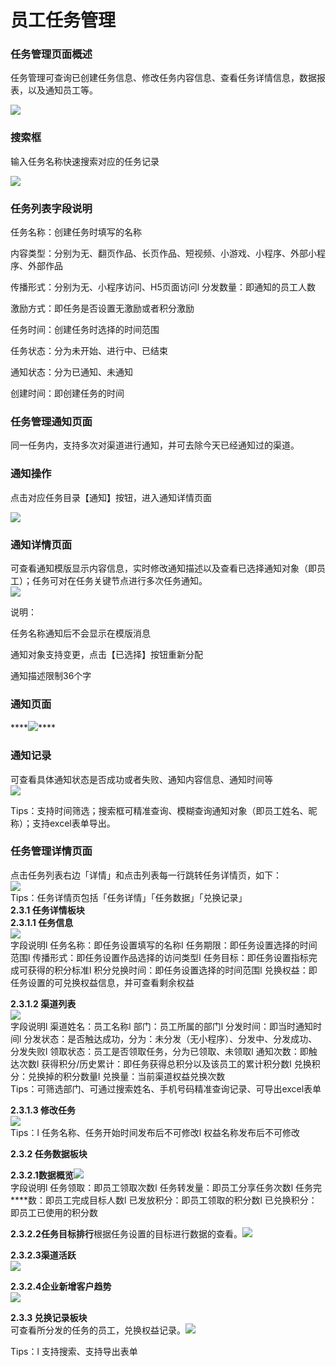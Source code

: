 # 员工任务管理

###  **任务管理页面概述**

任务管理可查询已创建任务信息、修改任务内容信息、查看任务详情信息，数据报表，以及通知员工等。  
  
![](http://bbscdn.rabbitpre.com/data/attachment/forum/201907/22/230837q9ii7d24xjatp9pp.png)

### **搜索框**

输入任务名称快速搜索对应的任务记录

  
![](http://bbscdn.rabbitpre.com/data/attachment/forum/201907/22/230849u9xgegghtbnh7yhg.png)  


###  **任务列表字段说明**

任务名称：创建任务时填写的名称

内容类型：分别为无、翻页作品、长页作品、短视频、小游戏、小程序、外部小程序、外部作品

传播形式：分别为无、小程序访问、H5页面访问l   分发数量：即通知的员工人数

激励方式：即任务是否设置无激励或者积分激励

任务时间：创建任务时选择的时间范围

任务状态：分为未开始、进行中、已结束

通知状态：分为已通知、未通知

创建时间：即创建任务的时间  


### **任务管理通知页面**

同一任务内，支持多次对渠道进行通知，并可去除今天已经通知过的渠道。

### **通知操作**

点击对应任务目录【通知】按钮，进入通知详情页面

  
![](http://bbscdn.rabbitpre.com/data/attachment/forum/201907/22/230900pu290w7l97l999nr.png)

### **通知详情页面**

可查看通知模版显示内容信息，实时修改通知描述以及查看已选择通知对象（即员工）；任务可对在任务关键节点进行多次任务通知。  
![](http://bbscdn.rabbitpre.com/data/attachment/forum/201907/22/230911xckaakt3karb2nc4.png)  
  
说明：

任务名称通知后不会显示在模版消息

通知对象支持变更，点击【已选择】按钮重新分配

通知描述限制36个字  


### **通知页面**

\*\*\*\*![](http://bbscdn.rabbitpre.com/data/attachment/forum/201907/22/230922kloh7i779h8kwuld.png)\*\*\*\*

###  **通知记录**

可查看具体通知状态是否成功或者失败、通知内容信息、通知时间等  
![](http://bbscdn.rabbitpre.com/data/attachment/forum/201907/22/231343ptureau4ztuzt1ct.png)  
  
Tips：支持时间筛选；搜索框可精准查询、模糊查询通知对象（即员工姓名、昵称）；支持excel表单导出。  


### **任务管理详情页面**

点击任务列表右边「详情」和点击列表每一行跳转任务详情页，如下：  
![](http://bbscdn.rabbitpre.com/data/attachment/forum/201907/23/011621leljw0luhv0lbmzt.png)  
Tips：任务详情页包括「任务详情」「任务数据」「兑换记录」  
**2.3.1 任务详情板块**  
**2.3.1.1   任务信息**  
![](http://bbscdn.rabbitpre.com/data/attachment/forum/201907/23/011634y1l751iz51znj666.png)  
字段说明l   任务名称：即任务设置填写的名称l   任务期限：即任务设置选择的时间范围l   传播形式：即任务设置作品选择的访问类型l   任务目标：即任务设置指标完成可获得的积分标准l   积分兑换时间：即任务设置选择的时间范围l   兑换权益：即任务设置的可兑换权益信息，并可查看剩余权益  
  
  
  
**2.3.1.2  渠道列表**  
![](http://bbscdn.rabbitpre.com/data/attachment/forum/201907/23/011651q3f8wf8stnw8ajw1.png)  
字段说明l   渠道姓名：员工名称l   部门：员工所属的部门l   分发时间：即当时通知时间l   分发状态：是否触达成功，分为：未分发（无小程序）、分发中、分发成功、分发失败l   领取状态：员工是否领取任务，分为已领取、未领取l   通知次数：即触达次数l   获得积分/历史累计：即任务获得总积分以及该员工的累计积分数l   兑换积分：兑换掉的积分数量l   兑换量：当前渠道权益兑换次数  
Tips：可筛选部门、可通过搜索姓名、手机号码精准查询记录、可导出excel表单  
  
  
**2.3.1.3  修改任务**  
![](http://bbscdn.rabbitpre.com/data/attachment/forum/201907/23/011706qumhwmyq6zbjuqpq.png)  
Tips：l   任务名称、任务开始时间发布后不可修改l   权益名称发布后不可修改  
  
  
**2.3.2 任务数据板块**  
  
**2.3.2.1数据概览**![](http://bbscdn.rabbitpre.com/data/attachment/forum/201907/23/012503mf9myz576t8460im.png)  
字段说明l   任务领取：即员工领取次数l   任务转发量：即员工分享任务次数l   任务完\*\*\*\*数：即员工完成目标人数l   已发放积分：即员工领取的积分数l   已兑换积分：即员工已使用的积分数  
  
  
**2.3.2.2任务目标排行**根据任务设置的目标进行数据的查看。![](http://bbscdn.rabbitpre.com/data/attachment/forum/201907/23/011756mq5swndl75bhq11e.png)  
  
  
  
**2.3.2.3渠道活跃**  
![](http://bbscdn.rabbitpre.com/data/attachment/forum/201907/23/012230u3xvikdalodh6igk.png)  
  
**2.3.2.4企业新增客户趋势**  
![](http://bbscdn.rabbitpre.com/data/attachment/forum/201907/23/011847hmeeegrpjmbyc9zz.png)  
  
**2.3.3 兑换记录板块**  
可查看所分发的任务的员工，兑换权益记录。![](http://bbscdn.rabbitpre.com/data/attachment/forum/201907/23/011835f31vl0hcbtxhv0xh.png)  
  
Tips：l   支持搜索、支持导出表单  


